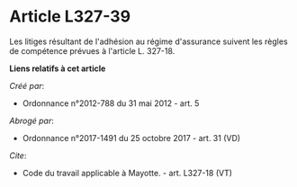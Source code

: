 # Article L327-39

Les litiges résultant de l'adhésion au régime d'assurance suivent les règles de compétence prévues à l'article L. 327-18.

**Liens relatifs à cet article**

_Créé par_:

  - Ordonnance n°2012-788 du 31 mai 2012 - art. 5

_Abrogé par_:

  - Ordonnance n°2017-1491 du 25 octobre 2017 - art. 31 (VD)

_Cite_:

  - Code du travail applicable à Mayotte. - art. L327-18 (VT)
